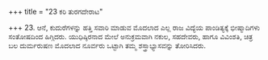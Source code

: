 +++
title = "23 ಕರಿ ತುರಗದೇರಾಟ"

+++
23. ಆನೆ, ಕುದುರೆಗಳನ್ನು ಹತ್ತಿ ಸವಾರಿ ಮಾಡುವ ಮೊದಲಾದ ಎಲ್ಲ ರಾಜ ವಿದ್ಯೆಯ ಪಾಂಡಿತ್ಯಕ್ಕೆ ಭೀಷ್ಮಾದಿಗಳು ಸಂತೋಷದಿಂದ ಹಿಗ್ಗಿದರು. ಯುಧಿಷ್ಠಿರನಾದ ಮೇಲೆ ಅನುಕ್ರಮವಾಗಿ ನಕುಲ, ಸಹದೇವರು, ಹಾಗೂ ವಿವಿಂಶತಿ, ಚಿತ್ರ ಬಲ ದುರ್ಮರುಷಣ ಮೊದಲಾದ ನೂರ್ವರು ಒಟ್ಟಾಗಿ ತಮ್ಮ ಶಸ್ತ್ರಾಭ್ಯಾಸವನ್ನು ತೋರಿಸಿದರು.